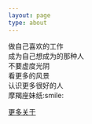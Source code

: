```yaml
---
layout: page
type: about
---
```


<p>
做自己喜欢的工作<br/>
成为自己想成为的那种人<br/>
不要虚度光阴<br/>
看更多的风景<br/>
认识更多很好的人<br/>
摩羯座妹纸:smile:<br/>
</p>
<a href="https://lizzana.github.io/">更多关于</a>

